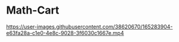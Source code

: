 # Math-Cart

https://user-images.githubusercontent.com/38620670/165283904-e63fa28a-c1e0-4e8c-9028-3f6030c1667e.mp4

